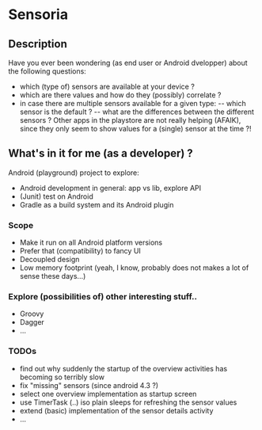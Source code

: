 Sensoria
========

## Description
Have you ever been wondering (as end user or Android dvelopper) about the following questions:
- which (type of) sensors are available at your device ?
- which are there values and how do they (possibly) correlate ?
- in case there are multiple sensors available for a given type:
-- which sensor is the default ?
-- what are the differences between the different sensors ?
Other apps in the playstore are not really helping (AFAIK), since they only seem to show values for a (single) sensor at the time ?!

## What's in it for me (as a developer) ?
Android (playground) project to explore:
- Android development in general: app vs lib, explore API
- (Junit) test on Android
- Gradle as a build system and its Android plugin

### Scope
- Make it run on all Android platform versions
- Prefer that (compatibility) to fancy UI
- Decoupled design
- Low memory footprint (yeah, I know, probably does not makes a lot of sense these days...)

### Explore (possibilities of) other interesting stuff..
- Groovy
- Dagger
- ...

### TODOs
- find out why suddenly the startup of the overview activities has becoming so terribly slow
- fix "missing" sensors (since android 4.3 ?)
- select one overview implementation as startup screen
- use TimerTask (..) iso plain sleeps for refreshing the sensor values
- extend (basic) implementation of the sensor details activity
- ...
